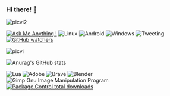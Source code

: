### Hi there! 👋

![picvi2](https://media4.giphy.com/media/dDwicM3uFUqfC/giphy.gif?cid=ecf05e47j2ippc3ovlhij0e4ok28uhloaob3jv5hnb8gwtga&ep=v1_gifs_search&rid=giphy.gif&ct=g)

[![Ask Me Anything !](https://img.shields.io/badge/Ask%20me-anything-1abc9c.svg)](https://GitHub.com/Naereen/ama)
![Linux](https://img.shields.io/badge/Linux-FCC624?style=for-the-badge&logo=linux&logoColor=black)
![Android](https://img.shields.io/badge/Android-3DDC84?style=for-the-badge&logo=android&logoColor=white)
![Windows](https://img.shields.io/badge/Windows-0078D6?style=for-the-badge&logo=windows&logoColor=white)
![Tweeting](https://img.shields.io/twitter/url/http/shields.io.svg?style=social)
[![GitHub watchers](https://img.shields.io/github/watchers/Naereen/StrapDown.js.svg?style=social&label=Watch&maxAge=2592000)](https://GitHub.com/Naereen/StrapDown.js/watchers/)

![picvi](https://media1.giphy.com/media/UqxVRm1IaaIGk/giphy.gif?cid=ecf05e478hnvgx25l42am3axts7pfrxejgp1zumgg8uv1bs0&ep=v1_gifs_search&rid=giphy.gif&ct=g)


![Anurag's GitHub stats](https://github-readme-stats.vercel.app/api?username=GreekRa&show_icons=true&bg_color=00000000)

![Lua](https://img.shields.io/badge/lua-%232C2D72.svg?style=for-the-badge&logo=lua&logoColor=white)
![Adobe](https://img.shields.io/badge/adobe-%23FF0000.svg?style=for-the-badge&logo=adobe&logoColor=white)
![Brave](https://img.shields.io/badge/Brave-FB542B?style=for-the-badge&logo=Brave&logoColor=white)
![Blender](https://img.shields.io/badge/blender-%23F5792A.svg?style=for-the-badge&logo=blender&logoColor=white)
![Gimp Gnu Image Manipulation Program](https://img.shields.io/badge/Gimp-657D8B?style=for-the-badge&logo=gimp&logoColor=FFFFFF)
[![Package Control total downloads](https://img.shields.io/packagecontrol/dt/SwitchDictionary.svg)](https://packagecontrol.io/packages/SwitchDictionary)
